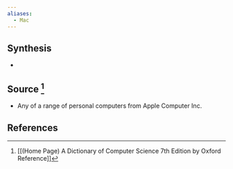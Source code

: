 ```yaml
---
aliases:
  - Mac
---
```

## Synthesis
- 
## Source [^1]
- Any of a range of personal computers from Apple Computer Inc.
## References

[^1]: [[(Home Page) A Dictionary of Computer Science 7th Edition by Oxford Reference]]
